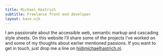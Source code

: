 ```yaml
---
title: Michael Hastrich
subtitle: Freelance front-end developer
layout: base.njk
---
```


I am passionate about the accessible web, semantic markup and cascading style sheets. On this website I’ll share some of the projects I’ve worked on and some of my thoughts about earlier mentioned passions. If you want to get in touch, just drop me a line on [hi@michaelhastrich.nl](mailto:hi@michaelhastrich.nl).

